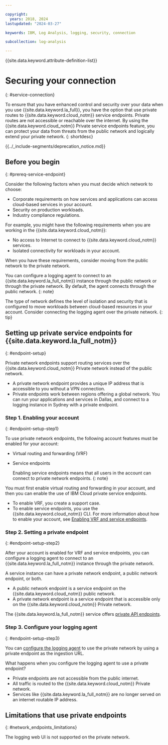 ```yaml
---

copyright:
  years: 2018, 2024
lastupdated: "2024-03-27"

keywords: IBM, Log Analysis, logging, security, connection

subcollection: log-analysis

---
```


{{site.data.keyword.attribute-definition-list}}


# Securing your connection
{: #service-connection}

To ensure that you have enhanced control and security over your data when you use {{site.data.keyword.la_full}}, you have the option that use private routes to {{site.data.keyword.cloud_notm}} service endpoints. Private routes are not accessible or reachable over the internet. By using the {{site.data.keyword.cloud_notm}} Private service endpoints feature, you can protect your data from threats from the public network and logically extend your private network.
{: shortdesc}

<!-- common deprecation notice -->
{{../_include-segments/deprecation_notice.md}}

## Before you begin
{: #prereq-service-endpoint}

Consider the following factors when you must decide which network to choose:
* Corporate requirements on how services and applications can access cloud-based services in your account.
* Security on production workloads.
* Industry compliance regulations.

For example, you might have the following requirements when you are working in the {{site.data.keyword.cloud_notm}}:
* No access to Internet to connect to {{site.data.keyword.cloud_notm}} services.
* Isolated connectivity for workloads in your account.

When you have these requirements, consider moving from the public network to the private network.

You can configure a logging agent to connect to an {{site.data.keyword.la_full_notm}} instance through the public network or through the private network. By default, the agent connects through the public network.
{: note}

The type of network defines the level of isolation and security that is configured to move workloads between cloud-based resources in your account. Consider connecting the logging agent over the private network.
{: tip}


## Setting up private service endpoints for {{site.data.keyword.la_full_notm}}
{: #endpoint-setup}

Private network endpoints support routing services over the {{site.data.keyword.cloud_notm}} Private network instead of the public network.

* A private network endpoint provides a unique IP address that is accessible to you without a VPN connection.
* Private endpoints work between regions offering a global network. You can run your applications and services in Dallas, and connect to a logging instance in Sydney with a private endpoint.



### Step 1. Enabling your account
{: #endpoint-setup-step1}

To use private network endpoints, the following account features must be enabled for your account:
* Virtual routing and forwarding (VRF)
* Service endpoints

    Enabling service endpoints means that all users in the account can connect to private network endpoints.
    {: note}

You must first enable virtual routing and forwarding in your account, and then you can enable the use of IBM Cloud private service endpoints.
* To enable VRF, you create a support case.
* To enable service endpoints, you use the {{site.data.keyword.cloud_notm}} CLI. For more information about how to enable your account, see [Enabling VRF and service endpoints](/docs/account?topic=account-vrf-service-endpoint).


### Step 2. Setting a private endpoint
{: #endpoint-setup-step2}

After your account is enabled for VRF and service endpoints, you can configure a logging agent to connect to an {{site.data.keyword.la_full_notm}} instance through the private network.

A service instance can have a private network endpoint, a public network endpoint, or both.
* A public network endpoint is a service endpoint on the {{site.data.keyword.cloud_notm}} public network.
* A private network endpoint is a service endpoint that is accessible only on the {{site.data.keyword.cloud_notm}} Private network.

The {{site.data.keyword.la_full_notm}} service offers [private API endpoints](/docs/log-analysis?topic=log-analysis-endpoints#endpoints_api_private).


### Step 3. Configure your logging agent
{: #endpoint-setup-step3}

You can [configure the logging agent](/docs/log-analysis?topic=log-analysis-logdna_agent) to use the private network by using a private endpoint as the ingestion URL.

What happens when you configure the logging agent to use a private endpoint?
* Private endpoints are not accessible from the public internet.
* All traffic is routed to the {{site.data.keyword.cloud_notm}} Private network.
* Services like {{site.data.keyword.la_full_notm}} are no longer served on an internet routable IP address.



## Limitations that use private endpoints
{: #network_endpoints_limitations}

The logging web UI is not supported on the private network.
